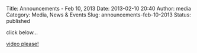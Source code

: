 Title: Announcements - Feb 10, 2013
Date: 2013-02-10 20:40
Author: media
Category: Media, News &amp; Events
Slug: announcements-feb-10-2013
Status: published

click below...

[video please!](http://www.youtube.com/watch?v=c1wfz3iiDqQ)
